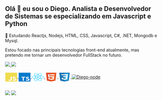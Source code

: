  ## Olá 👋 eu sou o Diego. Analista e Desenvolvedor de Sistemas se especializando em Javascript e Python
 
 🌱 Estudando Reactjs, Nodejs, HTML, CSS, Javascript, C#, .NET, Mongodb e Mysql.

Estou focado nas principais tecnologias front-end atualmente, mas pretendo me tornar um desenvolvedor FullStack no futuro.

<div>
  <a href="https://github.com/diegodld">
  <img height="180em" src="https://github-readme-stats.vercel.app/api?username=diegodld&show_icons=true&theme=tokyonight&include_all_commits=true&count_private=true"/>
  <img height="180em" src="https://github-readme-stats.vercel.app/api/top-langs/?username=diegodld&layout=compact&langs_count=16&theme=tokyonight"/>
</div>

<div style="display: inline_block"><br>
  <img align="center" alt="Rafa-Js" height="30" width="40" src="https://raw.githubusercontent.com/devicons/devicon/master/icons/javascript/javascript-plain.svg">
  <img align="center" alt="Rafa-Ts" height="30" width="40" src="https://raw.githubusercontent.com/devicons/devicon/master/icons/typescript/typescript-plain.svg">
  <img align="center" alt="Rafa-React" height="30" width="40" src="https://raw.githubusercontent.com/devicons/devicon/master/icons/react/react-original.svg">
  <img align="center" alt="Rafa-HTML" height="30" width="40" src="https://raw.githubusercontent.com/devicons/devicon/master/icons/html5/html5-original.svg">
  <img align="center" alt="Rafa-CSS" height="30" width="40" src="https://raw.githubusercontent.com/devicons/devicon/master/icons/css3/css3-original.svg">
  <img align="center" alt="Diego-node" height="30" width="40" src="https://cdn.jsdelivr.net/gh/devicons/devicon/icons/nodejs/nodejs-original.svg">
</div>

##

<div>
 <a href="https://www.linkedin.com/in/diegodld" target="_blank"><img src="https://img.shields.io/badge/-LinkedIn-%230077B5?style=for-the-badge&logo=linkedin&logoColor=white" target="_blank"></a> 
 <a href = "mailto:diegolopesdld@gmail.com"><img src="https://img.shields.io/badge/Gmail-D14836?style=for-the-badge&logo=gmail&logoColor=white" target="_blank"></a>
</div>
